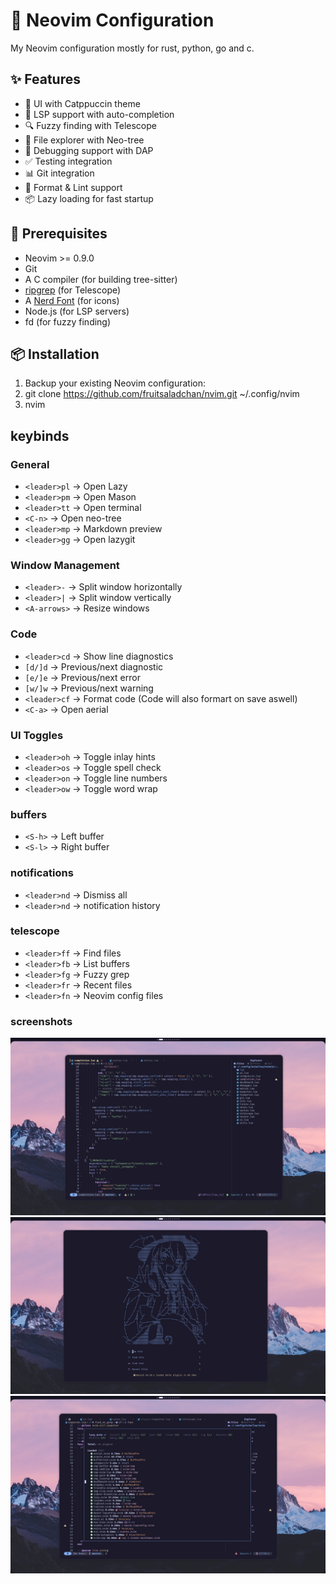 # 🚀 Neovim Configuration

My Neovim configuration mostly for rust, python, go and c.

## ✨ Features

- 🎨 UI with Catppuccin theme
- 📝 LSP support with auto-completion
- 🔍 Fuzzy finding with Telescope
- 🌳 File explorer with Neo-tree
- 🐛 Debugging support with DAP
- ✅ Testing integration
- 📊 Git integration
- 🔧 Format & Lint support
- 📦 Lazy loading for fast startup

## 🔧 Prerequisites

- Neovim >= 0.9.0
- Git
- A C compiler (for building tree-sitter)
- [ripgrep](https://github.com/BurntSushi/ripgrep) (for Telescope)
- A [Nerd Font](https://www.nerdfonts.com/) (for icons)
- Node.js (for LSP servers)
- fd (for fuzzy finding)

## 📦 Installation

1. Backup your existing Neovim configuration:
2. git clone https://github.com/fruitsaladchan/nvim.git ~/.config/nvim
3. nvim

## keybinds

### General
- `<leader>pl` → Open Lazy
- `<leader>pm` → Open Mason 
- `<leader>tt` → Open terminal
- `<C-n>` → Open neo-tree
- `<leader>mp` → Markdown preview
- `<leader>gg` → Open lazygit

### Window Management
- `<leader>-` → Split window horizontally
- `<leader>|` → Split window vertically
- `<A-arrows>` → Resize windows

### Code
- `<leader>cd` → Show line diagnostics
- `[d/]d` → Previous/next diagnostic
- `[e/]e` → Previous/next error
- `[w/]w` → Previous/next warning
- `<leader>cf` → Format code (Code will also formart on save aswell)
- `<C-a>` → Open aerial

### UI Toggles
- `<leader>oh` → Toggle inlay hints
- `<leader>os` → Toggle spell check
- `<leader>on` → Toggle line numbers
- `<leader>ow` → Toggle word wrap

### buffers
- `<S-h>` → Left buffer
- `<S-l>` → Right buffer

### notifications
- `<leader>nd` → Dismiss all
- `<leader>nd` → notification history


### telescope
- `<leader>ff` → Find files
- `<leader>fb` → List buffers
- `<leader>fg` → Fuzzy grep
- `<leader>fr` → Recent files
- `<leader>fn` → Neovim config files


### screenshots
![editing](./assets/editing.png) 
![dash](./assets/dashboard.png) 
![lazy](./assets/lazy.png) 
